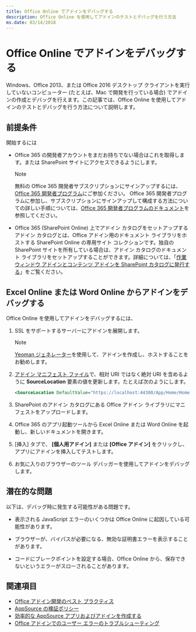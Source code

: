 ```yaml
---
title: Office Online でアドインをデバッグする
description: Office Online を使用してアドインのテストとデバッグを行う方法
ms.date: 03/14/2018
---
```


# <a name="debug-add-ins-in-office-online"></a>Office Online でアドインをデバッグする


Windows、Office 2013、または Office 2016 デスクトップ クライアントを実行していないコンピューター (たとえば、Mac で開発を行っている場合) でアドインの作成とデバッグを行えます。この記事では、Office Online を使用してアドインのテストとデバッグを行う方法について説明します。 

## <a name="prerequisites"></a>前提条件

開始するには

- Office 365 の開発者アカウントをまだお持ちでない場合はこれを取得します。または SharePoint サイトにアクセスできるようにします。
    
  > [!NOTE]
  > 無料の Office 365 開発者サブスクリプションにサインアップするには、[Office 365 開発者プログラム](https://developer.microsoft.com/en-us/office/dev-program)にご参加ください。 Office 365 開発者プログラムに参加し、サブスクリプションにサインアップして構成する方法についての詳しい手順については、[Office 365 開発者プログラムのドキュメント](https://docs.microsoft.com/ja-jp/office/developer-program/office-365-developer-program)を参照してください。
     
- Office 365 (SharePoint Online) 上でアドイン カタログをセットアップするアドイン カタログとは、Office アドイン用のドキュメント ライブラリをホストする SharePoint Online の専用サイト コレクションです。独自の SharePoint サイトを所有している場合は、アドイン カタログのドキュメント ライブラリをセットアップすることができます。詳細については、「[作業ウィンドウ アドインとコンテンツ アドインを SharePoint カタログに発行する](../publish/publish-task-pane-and-content-add-ins-to-an-add-in-catalog.md)」をご覧ください。
    

## <a name="debug-your-add-in-from-excel-online-or-word-online"></a>Excel Online または Word Online からアドインをデバッグする

Office Online を使用してアドインをデバッグするには、

1. SSL をサポートするサーバーにアドインを展開します。
    
    > [!NOTE]
    > [Yeoman ジェネレーター](https://github.com/OfficeDev/generator-office)を使用して、アドインを作成し、ホストすることをお勧めします。
     
2. [アドイン マニフェスト ファイル](../develop/add-in-manifests.md)で、相対 URI ではなく絶対 URI を含めるように **SourceLocation** 要素の値を更新します。たとえば次のようにします。
      
    ```xml
    <SourceLocation DefaultValue="https://localhost:44300/App/Home/Home.html" />
    ```
    
3. SharePoint のアドイン カタログにある Office アドイン ライブラリにマニフェストをアップロードします。
    
4. Office 365 のアプリ起動ツールから Excel Online または Word Online を起動し、新しいドキュメントを開きます。
    
5. [挿入] タブで、 **[個人用アドイン]** または **[Office アドイン]** をクリックし、アプリにアドインを挿入してテストします。
    
6. お気に入りのブラウザーのツール デバッガーを使用してアドインをデバッグします。

## <a name="potential-issues"></a>潜在的な問題    

以下は、デバッグ時に発生する可能性がある問題です。
    
- 表示される JavaScript エラーのいくつかは Office Online に起因している可能性があります。
      
- ブラウザーが、バイパスが必要になる、無効な証明書エラーを表示することがあります。
      
- コードにブレークポイントを設定する場合、Office Online から、保存できないというエラーがスローされることがあります。

## <a name="see-also"></a>関連項目

- [Office アドイン開発のベスト プラクティス](../concepts/add-in-development-best-practices.md)
- 
  [AppSource の検証ポリシー](https://docs.microsoft.com/ja-jp/office/dev/store/validation-policies)  
- 
  [効率的な AppSource アプリおよびアドインを作成する](https://docs.microsoft.com/ja-jp/office/dev/store/create-effective-office-store-listings)  
- [Office アドインでのユーザー エラーのトラブルシューティング](testing-and-troubleshooting.md)
    

